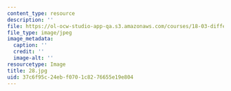 ```yaml
---
content_type: resource
description: ''
file: https://ol-ocw-studio-app-qa.s3.amazonaws.com/courses/18-03-differential-equations-spring-2010/37c6f95c24ebf0701c8276655e19e804_28.jpg
file_type: image/jpeg
image_metadata:
  caption: ''
  credit: ''
  image-alt: ''
resourcetype: Image
title: 28.jpg
uid: 37c6f95c-24eb-f070-1c82-76655e19e804
---
```

